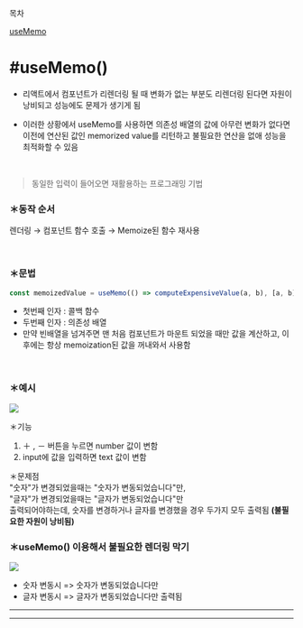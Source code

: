 목차

[useMemo](#usememo)

# #useMemo()

- 리액트에서 컴포넌트가 리렌더링 될 때 변화가 없는 부분도 리렌더링 된다면 자원이 낭비되고 성능에도 문제가 생기게 됨

- 이러한 상황에서 useMemo를 사용하면 의존성 배열의 값에 아무런 변화가 없다면 이전에 연산된 값인 memorized value를 리턴하고 불필요한 연산을 없애 성능을 최적화할 수 있음<Br>

  <Br>
> 동일한 입력이 들어오면 재활용하는 프로그래밍 기법
> <br>

### ＊동작 순서

렌더링 → 컴포넌트 함수 호출 → Memoize된 함수 재사용

<br>

### ＊문법

```js
const memoizedValue = useMemo(() => computeExpensiveValue(a, b), [a, b]);
```

- 첫번째 인자 : 콜백 함수
- 두번째 인자 : 의존성 배열
- 만약 빈배열을 넘겨주면 맨 처음 컴포넌트가 마운트 되었을 때만 값을 계산하고, 이후에는 항상 memoization된 값을 꺼내와서 사용함

<br>

### ＊예시

<img src="https://img1.daumcdn.net/thumb/R1280x0/?scode=mtistory2&fname=https%3A%2F%2Fk.kakaocdn.net%2Fdn%2FGHF0X%2FbtrPIRzI105%2FoerOCA9O8KD5AToNAldfY1%2Fimg.png" />

＊기능

1. ＋ , － 버튼을 누르면 number 값이 변함
2. input에 값을 입력하면 text 값이 변함

＊문제점<br>
"숫자"가 변경되었을때는 "숫자가 변동되었습니다"만,<br>
"글자"가 변경되었을때는 "글자가 변동되었습니다"만<br>
출력되어야하는데, 숫자를 변경하거나 글자를 변경했을 경우 두가지 모두 출력됨
<b>(불필요한 자원이 낭비됨)</b>

### ＊useMemo() 이용해서 불필요한 렌더링 막기

<img src="https://img1.daumcdn.net/thumb/R1280x0/?scode=mtistory2&fname=https%3A%2F%2Fk.kakaocdn.net%2Fdn%2Fbv3dyA%2FbtrPIJooXha%2Fub7mErxEYCy98nsXIrj44K%2Fimg.png" />

- 숫자 변동시 => 숫자가 변동되었습니다만
- 글자 변동시 => 글자가 변동되었습니다만 출력됨

---

---
